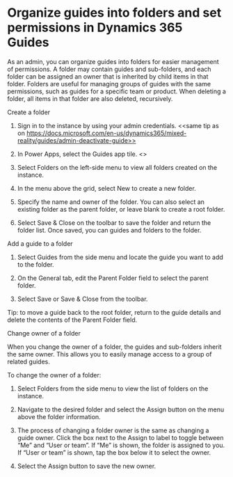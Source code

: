 

# Organize guides into folders and set permissions in Dynamics 365 Guides 

As an admin, you can organize guides into folders for easier management of permissions. A folder may contain guides and sub-folders, and each folder can be assigned an owner that is inherited by child items in that folder. Folders are useful for managing groups of guides with the same permissions, such as guides for a specific team or product. When deleting a folder, all items in that folder are also deleted, recursively.

Create a folder

1.	Sign in to the instance by using your admin credentials.
<<same tip as on https://docs.microsoft.com/en-us/dynamics365/mixed-reality/guides/admin-deactivate-guide>>

2.	In Power Apps, select the Guides app tile.
<<same screenshot as above>>

3.	Select Folders on the left-side menu to view all folders created on the instance.

 

4.	In the menu above the grid, select New to create a new folder.

 

5.	Specify the name and owner of the folder. You can also select an existing folder as the parent folder, or leave blank to create a root folder.
6.	Select Save & Close on the toolbar to save the folder and return the folder list. Once saved, you can guides and folders to the folder.

Add a guide to a folder

1.	Select Guides from the side menu and locate the guide you want to add to the folder.

 

2.	On the General tab, edit the Parent Folder field to select the parent folder.
3.	Select Save or Save & Close from the toolbar.

Tip: to move a guide back to the root folder, return to the guide details and delete the contents of the Parent Folder field.

Change owner of a folder

When you change the owner of a folder, the guides and sub-folders inherit the same owner. This allows you to easily manage access to a group of related guides.

To change the owner of a folder:

1.	Select Folders from the side menu to view the list of folders on the instance.
2.	Navigate to the desired folder and select the Assign button on the menu above the folder information.

 

3.	The process of changing a folder owner is the same as changing a guide owner. Click the box next to the Assign to label to toggle between “Me” and “User or team”. If “Me” is shown, the folder is assigned to you. If “User or team” is shown, tap the box below it to select the owner.

 

4.	Select the Assign button to save the new owner. 
